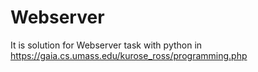 # Webserver
It is solution for Webserver task with python in https://gaia.cs.umass.edu/kurose_ross/programming.php 
